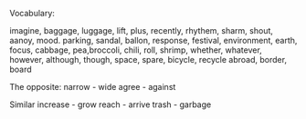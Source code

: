 Vocabulary:

imagine, baggage, luggage, lift, plus, recently, rhythem, sharm, shout, aanoy, mood. parking, sandal, ballon, response, 
festival, environment, earth, focus, 
cabbage, pea,broccoli, chili, roll, shrimp,
whether, whatever, however, although, though, space, spare, bicycle, recycle
abroad, border, board


The opposite:
narrow - wide
agree - against

Similar
increase - grow 
reach - arrive
trash - garbage
